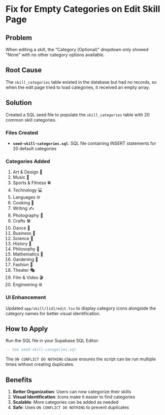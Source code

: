 # Fix for Empty Categories on Edit Skill Page

## Problem
When editing a skill, the "Category (Optional)" dropdown only showed "None" with no other category options available.

## Root Cause
The `skill_categories` table existed in the database but had no records, so when the edit page tried to load categories, it received an empty array.

## Solution
Created a SQL seed file to populate the `skill_categories` table with 20 common skill categories.

### Files Created
- **`seed-skill-categories.sql`**: SQL file containing INSERT statements for 20 default categories

### Categories Added
1. Art & Design 🎨
2. Music 🎵
3. Sports & Fitness ⚽
4. Technology 💻
5. Languages 🌐
6. Cooking 🍳
7. Writing ✍️
8. Photography 📸
9. Crafts 🛠️
10. Dance 💃
11. Business 💼
12. Science 🔬
13. History 📜
14. Philosophy 🤔
15. Mathematics 📐
16. Gardening 🌱
17. Fashion 👗
18. Theater 🎭
19. Film & Video 🎬
20. Engineering ⚙️

### UI Enhancement
Updated `app/skill/[id]/edit.tsx` to display category icons alongside the category names for better visual identification.

## How to Apply
Run the SQL file in your Supabase SQL Editor:
```sql
-- See seed-skill-categories.sql
```

The `ON CONFLICT DO NOTHING` clause ensures the script can be run multiple times without creating duplicates.

## Benefits
1. **Better Organization**: Users can now categorize their skills
2. **Visual Identification**: Icons make it easier to find categories
3. **Scalable**: More categories can be added as needed
4. **Safe**: Uses `ON CONFLICT DO NOTHING` to prevent duplicates
